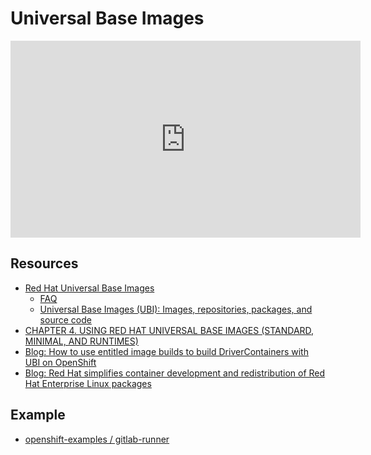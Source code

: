# Universal Base Images

<center>
<iframe width="560" height="315" src="https://www.youtube-nocookie.com/embed/VG7Y1mjVIE0" frameborder="0" allow="accelerometer; autoplay; encrypted-media; gyroscope; picture-in-picture" allowfullscreen></iframe>
</center>

## Resources

 * [Red Hat Universal Base Images](https://developers.redhat.com/products/rhel/ubi/)
    * [FAQ](https://developers.redhat.com/articles/ubi-faq/#resources)
    * [Universal Base Images (UBI): Images, repositories, packages, and source code](https://access.redhat.com/articles/4238681)
 * [CHAPTER 4. USING RED HAT UNIVERSAL BASE IMAGES (STANDARD, MINIMAL, AND RUNTIMES)](https://access.redhat.com/documentation/en-us/red_hat_enterprise_linux/8/html/building_running_and_managing_containers/using_red_hat_universal_base_images_standard_minimal_and_runtimes)
 * [Blog: How to use entitled image builds to build DriverContainers with UBI on OpenShift](https://www.openshift.com/blog/how-to-use-entitled-image-builds-to-build-drivercontainers-with-ubi-on-openshift)
 * [Blog: Red Hat simplifies container development and redistribution of Red Hat Enterprise Linux packages](https://developers.redhat.com/blog/2020/02/26/red-hat-simplifies-container-dev-and-redistribution-rhel-packages/)

## Example

 * [openshift-examples / gitlab-runner](https://github.com/openshift-examples/gitlab-runner/tree/master)

 
